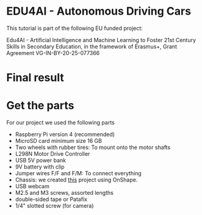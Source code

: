 # EDU4AI - Autonomous Driving Cars

This tutorial is part of the following EU funded project:

Edu4AI - Artificial Intelligence and Machine Learning to Foster 21st Century Skills in Secondary Education, in the framework of Erasmus+, Grant Agreement VG-IN-BY-20-25-077366


# Final result

# Get the parts
For our project we used the following parts
- Raspberry Pi version 4 (recommended)
- MicroSD card minimum size 16 GB
- Two wheels with rubber tires: To mount onto the motor shafts
- L298N Motor Drive Controller
- USB 5V power bank
- 9V battery with clip
- Jumper wires F/F and F/M: To connect everything
- Chassis: we created [this](https://cad.onshape.com/documents/15c321ccd0213a232c1b2dd5/w/b4b8e765f4b619d71b8de61f/e/8b93bb84c32f0defb354983d?renderMode=0&uiState=627d060678688a1df5b7ed36) project using OnShape.
- USB webcam
- M2.5 and M3 screws, assorted lengths
- double-sided tape or Patafix
- 1/4" slotted screw (for camera)







